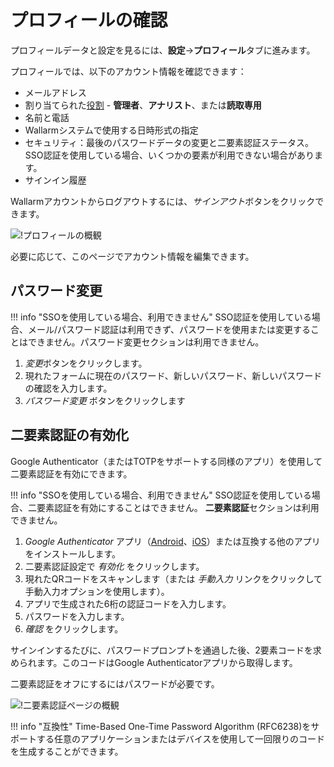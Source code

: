 [link-2fa-android-app]:     https://play.google.com/store/apps/details?id=com.google.android.apps.authenticator2&hl=ja
[link-2fa-ios-app]:         https://apps.apple.com/jp/app/google-authenticator/id388497605

[img-profile]:              ../../images/user-guides/settings/profile.png
[img-2fa-page]:             ../../images/user-guides/settings/2fa-page.png

# プロフィールの確認

プロフィールデータと設定を見るには、**設定**→**プロフィール**タブに進みます。

プロフィールでは、以下のアカウント情報を確認できます：

* メールアドレス
* 割り当てられた[役割](users.md#user-roles) - **管理者**、**アナリスト**、または**読取専用**
* 名前と電話
* Wallarmシステムで使用する日時形式の指定
* セキュリティ：最後のパスワードデータの変更と二要素認証ステータス。SSO認証を使用している場合、いくつかの要素が利用できない場合があります。
* サインイン履歴

Wallarmアカウントからログアウトするには、*サインアウト*ボタンをクリックできます。

![!プロフィールの概観][img-profile]

必要に応じて、このページでアカウント情報を編集できます。

## パスワード変更

!!! info "SSOを使用している場合、利用できません"
    SSO認証を使用している場合、メール/パスワード認証は利用できず、パスワードを使用または変更することはできません。パスワード変更セクションは利用できません。

1. *変更*ボタンをクリックします。
1. 現れたフォームに現在のパスワード、新しいパスワード、新しいパスワードの確認を入力します。
1. *パスワード変更* ボタンをクリックします

## 二要素認証の有効化

Google Authenticator（またはTOTPをサポートする同様のアプリ）を使用して二要素認証を有効にできます。

!!! info "SSOを使用している場合、利用できません"
    SSO認証を使用している場合、二要素認証を有効にすることはできません。 **二要素認証**セクションは利用できません。

1. *Google Authenticator* アプリ（[Android][link-2fa-android-app]、[iOS][link-2fa-ios-app]）または互換する他のアプリをインストールします。
1. 二要素認証設定で *有効化* をクリックします。
1. 現れたQRコードをスキャンします（または *手動入力* リンクをクリックして手動入力オプションを使用します）。
1. アプリで生成された6桁の認証コードを入力します。
1. パスワードを入力します。
1. *確認* をクリックします。

サインインするたびに、パスワードプロンプトを通過した後、2要素コードを求められます。このコードはGoogle Authenticatorアプリから取得します。

二要素認証をオフにするにはパスワードが必要です。

![!二要素認証ページの概観][img-2fa-page]

!!! info "互換性"
    Time-Based One-Time Password Algorithm (RFC6238)をサポートする任意のアプリケーションまたはデバイスを使用して一回限りのコードを生成することができます。